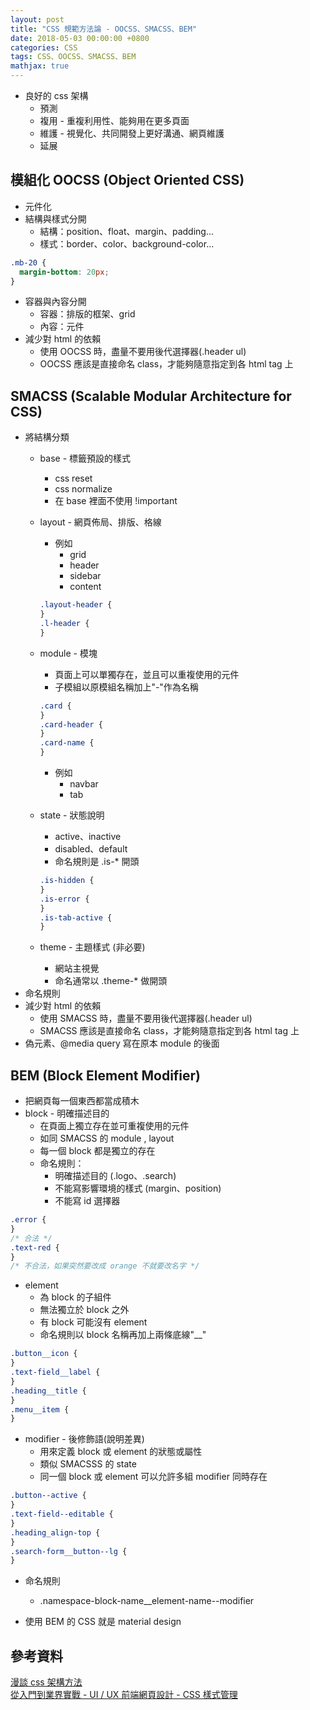 ```yaml
---
layout: post
title: "CSS 規範方法論 - OOCSS、SMACSS、BEM"
date: 2018-05-03 00:00:00 +0800
categories: CSS
tags: CSS、OOCSS、SMACSS、BEM
mathjax: true
---
```


- 良好的 css 架構
  - 預測
  - 複用 - 重複利用性、能夠用在更多頁面
  - 維護 - 視覺化、共同開發上更好溝通、網頁維護
  - 延展

## 模組化 OOCSS (Object Oriented CSS)

- 元件化
- 結構與樣式分開
  - 結構：position、float、margin、padding...
  - 樣式：border、color、background-color...

```css
.mb-20 {
  margin-bottom: 20px;
}
```

- 容器與內容分開
  - 容器：排版的框架、grid
  - 內容：元件
- 減少對 html 的依賴
  - 使用 OOCSS 時，盡量不要用後代選擇器(.header ul)
  - OOCSS 應該是直接命名 class，才能夠隨意指定到各 html tag 上

## SMACSS (Scalable Modular Architecture for CSS)

- 將結構分類
  - base - 標籤預設的樣式
    - css reset
    - css normalize
    - 在 base 裡面不使用 !important
  - layout - 網頁佈局、排版、格線
    - 例如
      - grid
      - header
      - sidebar
      - content
    ```css
    .layout-header {
    }
    .l-header {
    }
    ```
  - module - 模塊
    - 頁面上可以單獨存在，並且可以重複使用的元件
    - 子模組以原模組名稱加上"-"作為名稱
    ```css
    .card {
    }
    .card-header {
    }
    .card-name {
    }
    ```
    - 例如
      - navbar
      - tab
  - state - 狀態說明

    - active、inactive
    - disabled、default
    - 命名規則是 .is-\* 開頭

    ```css
    .is-hidden {
    }
    .is-error {
    }
    .is-tab-active {
    }
    ```

  - theme - 主題樣式 (非必要)
    - 網站主視覺
    - 命名通常以 .theme-\* 做開頭
- 命名規則
- 減少對 html 的依賴
  - 使用 SMACSS 時，盡量不要用後代選擇器(.header ul)
  - SMACSS 應該是直接命名 class，才能夠隨意指定到各 html tag 上
- 偽元素、@media query 寫在原本 module 的後面

## BEM (Block Element Modifier)

- 把網頁每一個東西都當成積木
- block - 明確描述目的
  - 在頁面上獨立存在並可重複使用的元件
  - 如同 SMACSS 的 module , layout
  - 每一個 block 都是獨立的存在
  - 命名規則：
    - 明確描述目的 (.logo、.search)
    - 不能寫影響環境的樣式 (margin、position)
    - 不能寫 id 選擇器

```css
.error {
}
/* 合法 */
.text-red {
}
/* 不合法，如果突然要改成 orange 不就要改名字 */
```

- element
  - 為 block 的子組件
  - 無法獨立於 block 之外
  - 有 block 可能沒有 element
  - 命名規則以 block 名稱再加上兩條底線"\_\_"

```css
.button__icon {
}
.text-field__label {
}
.heading__title {
}
.menu__item {
}
```

- modifier - 後修飾語(說明差異)
  - 用來定義 block 或 element 的狀態或屬性
  - 類似 SMACSSS 的 state
  - 同一個 block 或 element 可以允許多組 modifier 同時存在

```css
.button--active {
}
.text-field--editable {
}
.heading_align-top {
}
.search-form__button--lg {
}
```

- 命名規則

  - .namespace-block-name\_\_element-name--modifier

- 使用 BEM 的 CSS 就是 material design

## 參考資料

[漫談 css 架構方法](https://www.slideshare.net/kurotanshi/css-oocss-smacss-bem)<br>
[從入門到業界實戰 - UI / UX 前端網頁設計 - CSS 樣式管理](https://hahow.in/courses/58d5c70c27ea7d070060160e/discussions?curriculum=5a1e1752a2c4b000589dd850)
